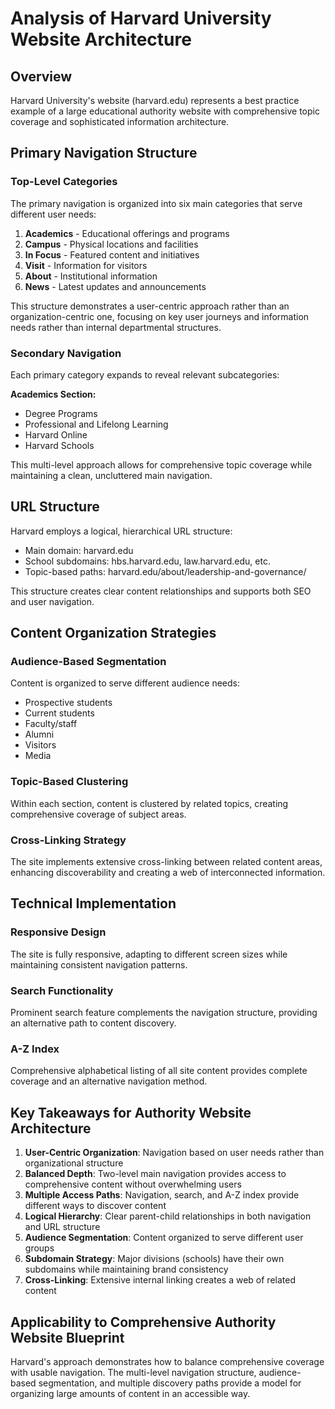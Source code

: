 # Analysis of Harvard University Website Architecture

## Overview

Harvard University's website (harvard.edu) represents a best practice example of a large educational authority website with comprehensive topic coverage and sophisticated information architecture.

## Primary Navigation Structure

### Top-Level Categories

The primary navigation is organized into six main categories that serve different user needs:

1. **Academics** - Educational offerings and programs
2. **Campus** - Physical locations and facilities
3. **In Focus** - Featured content and initiatives
4. **Visit** - Information for visitors
5. **About** - Institutional information
6. **News** - Latest updates and announcements

This structure demonstrates a user-centric approach rather than an organization-centric one, focusing on key user journeys and information needs rather than internal departmental structures.

### Secondary Navigation

Each primary category expands to reveal relevant subcategories:

**Academics Section:**

- Degree Programs
- Professional and Lifelong Learning
- Harvard Online
- Harvard Schools

This multi-level approach allows for comprehensive topic coverage while maintaining a clean, uncluttered main navigation.

## URL Structure

Harvard employs a logical, hierarchical URL structure:

- Main domain: harvard.edu
- School subdomains: hbs.harvard.edu, law.harvard.edu, etc.
- Topic-based paths: harvard.edu/about/leadership-and-governance/

This structure creates clear content relationships and supports both SEO and user navigation.

## Content Organization Strategies

### Audience-Based Segmentation

Content is organized to serve different audience needs:

- Prospective students
- Current students
- Faculty/staff
- Alumni
- Visitors
- Media

### Topic-Based Clustering

Within each section, content is clustered by related topics, creating comprehensive coverage of subject areas.

### Cross-Linking Strategy

The site implements extensive cross-linking between related content areas, enhancing discoverability and creating a web of interconnected information.

## Technical Implementation

### Responsive Design

The site is fully responsive, adapting to different screen sizes while maintaining consistent navigation patterns.

### Search Functionality

Prominent search feature complements the navigation structure, providing an alternative path to content discovery.

### A-Z Index

Comprehensive alphabetical listing of all site content provides complete coverage and an alternative navigation method.

## Key Takeaways for Authority Website Architecture

1. **User-Centric Organization**: Navigation based on user needs rather than organizational structure
2. **Balanced Depth**: Two-level main navigation provides access to comprehensive content without overwhelming users
3. **Multiple Access Paths**: Navigation, search, and A-Z index provide different ways to discover content
4. **Logical Hierarchy**: Clear parent-child relationships in both navigation and URL structure
5. **Audience Segmentation**: Content organized to serve different user groups
6. **Subdomain Strategy**: Major divisions (schools) have their own subdomains while maintaining brand consistency
7. **Cross-Linking**: Extensive internal linking creates a web of related content

## Applicability to Comprehensive Authority Website Blueprint

Harvard's approach demonstrates how to balance comprehensive coverage with usable navigation. The multi-level navigation structure, audience-based segmentation, and multiple discovery paths provide a model for organizing large amounts of content in an accessible way.
